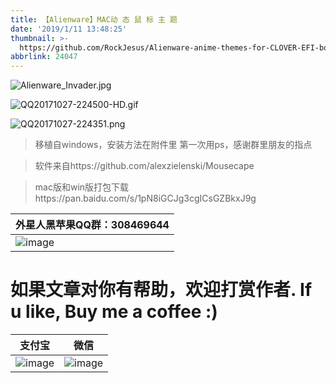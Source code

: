 ```yaml
---
title: 【Alienware】MAC动 态 鼠 标 主 题
date: '2019/1/11 13:48:25'
thumbnail: >-
  https://github.com/RockJesus/Alienware-anime-themes-for-CLOVER-EFI-bootloader/blob/master/screenshots/alienwareb2.gif?raw=true
abbrlink: 24047
---
```


![Alienware_Invader.jpg](http://upload-images.jianshu.io/upload_images/15836855-24477197bd185a36.jpg?imageMogr2/auto-orient/strip%7CimageView2/2/w/1240 "Alienware_Invader.jpg")



![QQ20171027-224500-HD.gif](http://upload-images.jianshu.io/upload_images/15836855-29042f74a0d1cd29.gif?imageMogr2/auto-orient/strip "QQ20171027-224500-HD.gif")

![QQ20171027-224351.png](http://upload-images.jianshu.io/upload_images/15836855-7db11a3e388e718a.png?imageMogr2/auto-orient/strip%7CimageView2/2/w/1240 "QQ20171027-224351.png")



>移植自windows，安装方法在附件里
第一次用ps，感谢群里朋友的指点

> 软件来自https://github.com/alexzielenski/Mousecape

>mac版和win版打包下载https://pan.baidu.com/s/1pN8iGCJg3cgICsGZBkxJ9g

| 外星人黑苹果QQ群：308469644                                                                                                                                                              | 
| ----------------------------------------------------------   | 
| ![image](https://github.com/RockJesus/Alienware-17-R4-Dual-GPU-MacOS-Mojave-10.14-Hackintosh/blob/master/qq.png?raw=true) |


# 如果文章对你有帮助，欢迎打赏作者. If u like, Buy me a coffee  :)
| 支付宝                                                                                                                                                              | 微信                                               |
| ----------------------------------------------------------   | ---------------------------------------------------- |
| ![image](/img/zfb.png) | ![image](/img/wx.png) | 

